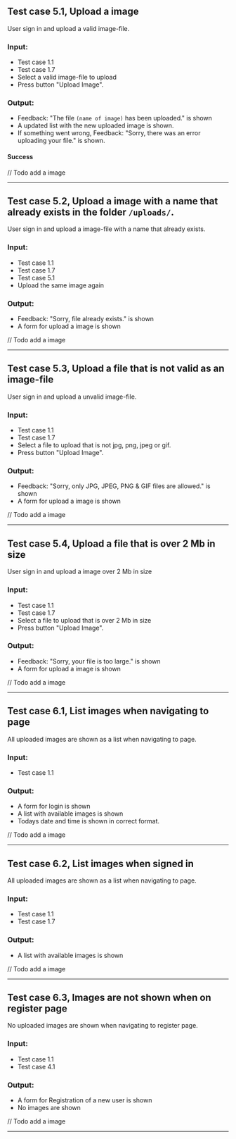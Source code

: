 ## Test case 5.1, Upload a image
User sign in and upload a valid image-file.

### Input:
 * Test case 1.1
 * Test case 1.7
 * Select a valid image-file to upload
 * Press button "Upload Image".
 
### Output:
 * Feedback: "The file `(name of image)` has been uploaded." is shown
 * A updated list with the new uploaded image is shown.
 * If something went wrong, Feedback: "Sorry, there was an error uploading your file." is shown.
 
#### Success
// Todo add a image

***

## Test case 5.2, Upload a image with a name that already exists in the folder `/uploads/`. 
User sign in and upload a image-file with a name that already exists.

### Input:
 * Test case 1.1
 * Test case 1.7
 * Test case 5.1
 * Upload the same image again
 
### Output:
 * Feedback: "Sorry, file already exists." is shown
 * A form for upload a image is shown
 
// Todo add a image

***

## Test case 5.3, Upload a file that is not valid as an image-file
User sign in and upload a unvalid image-file.

### Input:
 * Test case 1.1
 * Test case 1.7
 * Select a file to upload that is not jpg, png, jpeg or gif.
 * Press button "Upload Image".
 
### Output:
 * Feedback: "Sorry, only JPG, JPEG, PNG & GIF files are allowed." is shown
 * A form for upload a image is shown
 
// Todo add a image

***

## Test case 5.4, Upload a file that is over 2 Mb in size
User sign in and upload a image over 2 Mb in size

### Input:
 * Test case 1.1
 * Test case 1.7
 * Select a file to upload that is over 2 Mb in size
 * Press button "Upload Image".
 
### Output:
 * Feedback: "Sorry, your file is too large." is shown
 * A form for upload a image is shown
 
// Todo add a image

***

## Test case 6.1, List images when navigating to page 
All uploaded images are shown as a list when navigating to page.

### Input:
 * Test case 1.1
 
### Output:
 * A form for login is shown
 * A list with available images is shown
 * Todays date and time is shown in correct format.
 
// Todo add a image
***

## Test case 6.2, List images when signed in
All uploaded images are shown as a list when navigating to page.

### Input:
 * Test case 1.1
 * Test case 1.7
 
### Output:
 * A list with available images is shown
 
// Todo add a image
***

## Test case 6.3, Images are not shown when on register page
No uploaded images are shown when navigating to register page.

### Input:
 * Test case 1.1
 * Test case 4.1
 
### Output:
 * A form for Registration of a new user is shown
 * No images are shown
 
// Todo add a image
***